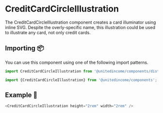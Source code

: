 # CreditCardCircleIllustration

The CreditCardCircleIllustration component creates a card illuminator using inline SVG. Despite the overly-specific name, this illustration could be used to illustrate any card, not only credit cards.

## Importing 📦

You can use this component using one of the following import patterns.

```javascript
import CreditCardCircleIllustration from '@unitedincome/components/dist/CreditCardCircleIllustration';
```

```javascript
import {CreditCardCircleIllustration} from '@unitedincome/components';
```

## Example 🚀

```javascript
<CreditCardCircleIllustration height="2rem" width="2rem" />
```
